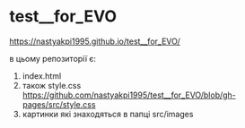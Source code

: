 
# test__for_EVO
https://nastyakpi1995.github.io/test__for_EVO/

в цьому репозиторії є:

1) index.html
2) також style.css https://github.com/nastyakpi1995/test__for_EVO/blob/gh-pages/src/style.css
3) картинки які знаходяться в папці src/images
